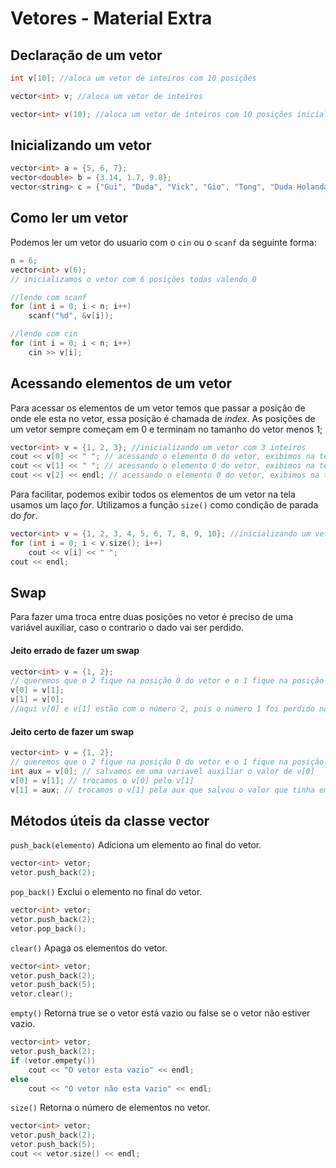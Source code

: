 # Vetores - Material Extra

## Declaração de um vetor

```cpp
int v[10]; //aloca um vetor de inteiros com 10 posições
```

```cpp
vector<int> v; //aloca um vetor de inteiros
```

```cpp
vector<int> v(10); //aloca um vetor de inteiros com 10 posições inicializadas em 0
```

## Inicializando um vetor

```cpp
vector<int> a = {5, 6, 7};
vector<double> b = {3.14, 1.7, 9.8};
vector<string> c = {"Gui", "Duda", "Vick", "Gio", "Tong", "Duda Holanda", "Ligoski", "Victor"};
```

## Como ler um vetor

Podemos ler um vetor do usuario com o ```cin``` ou o ```scanf``` da seguinte forma:

```cpp
n = 6;
vector<int> v(6); 
// inicializamos o vetor com 6 posições todas valendo 0

//lendo com scanf
for (int i = 0; i < n; i++)
    scanf("%d", &v[i]);

//lendo com cin
for (int i = 0; i < n; i++)
    cin >> v[i];
```

## Acessando elementos de um vetor

Para acessar os elementos de um vetor temos que passar a posição de onde ele esta no vetor, essa posição é chamada de *index*. As posições de um vetor sempre começam em 0 e terminam no tamanho do vetor menos 1;

```cpp
vector<int> v = {1, 2, 3}; //inicializando um vetor com 3 inteiros
cout << v[0] << " "; // acessando o elemento 0 do vetor, exibimos na tela o número 1
cout << v[1] << " "; // acessando o elemento 0 do vetor, exibimos na tela o número 2
cout << v[2] << endl; // acessando o elemento 0 do vetor, exibimos na tela o número 3
```

Para facilitar, podemos exibir todos os elementos de um vetor na tela usamos um laço *for*. Utilizamos a função ```size()``` como condição de parada do *for*.


```cpp
vector<int> v = {1, 2, 3, 4, 5, 6, 7, 8, 9, 10}; //inicializando um vetor com 10 inteiros
for (int i = 0; i < v.size(); i++)
    cout << v[i] << " ";
cout << endl;
``` 
## Swap

Para fazer uma troca entre duas posições no vetor é preciso de uma variável auxiliar, caso o contrario o dado vai ser perdido.

#### Jeito errado de fazer um swap
```cpp
vector<int> v = {1, 2};
// queremos que o 2 fique na posição 0 do vetor e o 1 fique na posição 1 do vetor
v[0] = v[1];
v[1] = v[0];
//aqui v[0] e v[1] estão com o número 2, pois o número 1 foi perdido na primeira troca
```

#### Jeito certo de fazer um swap
```cpp
vector<int> v = {1, 2};
// queremos que o 2 fique na posição 0 do vetor e o 1 fique na posição 1 do vetor
int aux = v[0]; // salvamos em uma variavel auxiliar o valor de v[0]
v[0] = v[1]; // trocamos o v[0] pelo v[1]
v[1] = aux; // trocamos o v[1] pela aux que salvou o valor que tinha em v[0]
```


## Métodos úteis da classe vector

```push_back(elemento)``` Adiciona um elemento ao final do vetor.

```cpp
vector<int> vetor;
vetor.push_back(2);
```

```pop_back()``` Exclui o elemento no final do vetor.

```cpp
vector<int> vetor;
vetor.push_back(2);
vetor.pop_back();
```

```clear()``` Apaga os elementos do vetor.

```cpp
vector<int> vetor;
vetor.push_back(2);
vetor.push_back(5);
vetor.clear();
```

```empty()``` Retorna true se o vetor está vazio ou false se o vetor não estiver vazio.

```cpp
vector<int> vetor;
vetor.push_back(2);
if (vetor.empety())
    cout << "O vetor esta vazio" << endl;
else
    cout << "O vetor não esta vazio" << endl;
```

```size()``` Retorna o número de elementos no vetor.

```cpp
vector<int> vetor;
vetor.push_back(2);
vetor.push_back(5);
cout << vetor.size() << endl;
```
